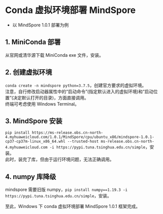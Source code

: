 # Conda 虚拟环境部署 MindSpore
- 以 MindSpore 1.0.1 部署为例

## 1. MiniConda 部署
从官网或清华源下载 MiniConda exe 文件，安装。  

## 2. 创建虚拟环境
`conda create -n mindspore python=3.7.5`，创建官方要求的虚拟环境。  
注意，自行修改启动器属性中的“启动命令”(指定默认进入的虚拟环境)和“启动位置”(决定默认打开的目录)，方面直接调用。  
终端可考虑使用 Windows Terminal。

## 3. MindSpore 安装
`pip install https://ms-release.obs.cn-north-4.myhuaweicloud.com/1.0.1/MindSpore/cpu/ubuntu_x86/mindspore-1.0.1-cp37-cp37m-linux_x86_64.whl --trusted-host ms-release.obs.cn-north-4.myhuaweicloud.com -i https://pypi.tuna.tsinghua.edu.cn/simple`，安装。  
此时，装完了库，但由于运行环境问题，无法正确调用。  

## 4. numpy 库降级
mindspore 需要旧版 numpy，`pip install numpy==1.19.3 -i https://pypi.tuna.tsinghua.edu.cn/simple`，安装。  

至此，Windows 下 conda 虚拟环境部署 MindSpore 1.0.1 框架完成。  
